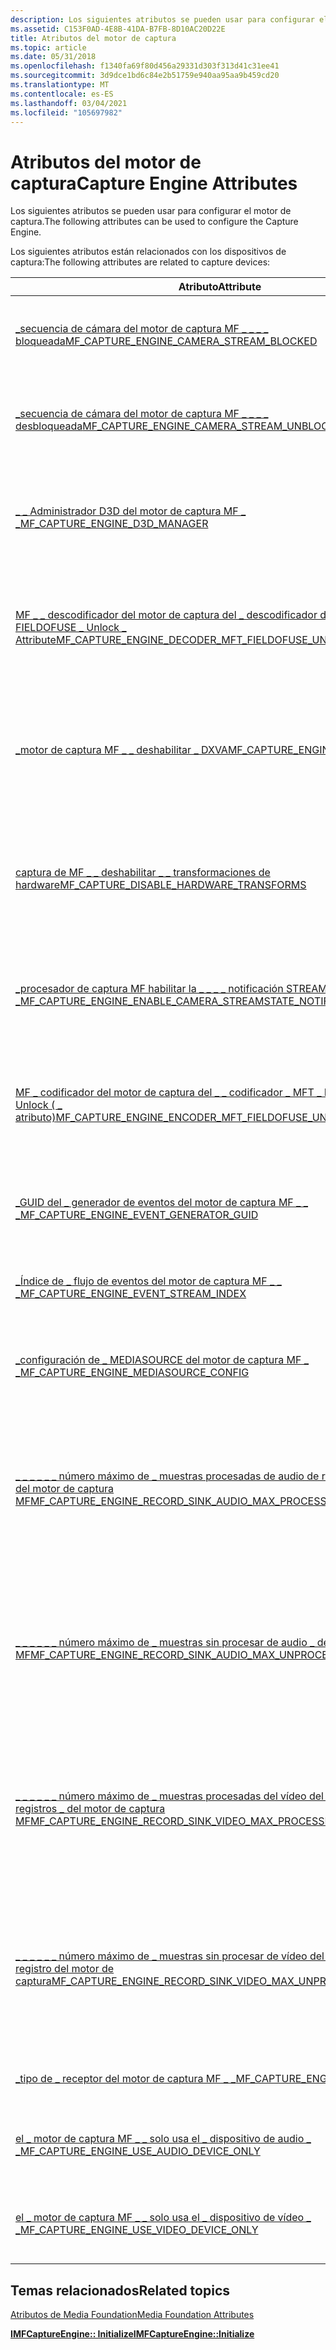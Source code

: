 ```yaml
---
description: Los siguientes atributos se pueden usar para configurar el motor de captura.
ms.assetid: C153F0AD-4E8B-41DA-B7FB-8D10AC20D22E
title: Atributos del motor de captura
ms.topic: article
ms.date: 05/31/2018
ms.openlocfilehash: f1340fa69f80d456a29331d303f313d41c31ee41
ms.sourcegitcommit: 3d9dce1bd6c84e2b51759e940aa95aa9b459cd20
ms.translationtype: MT
ms.contentlocale: es-ES
ms.lasthandoff: 03/04/2021
ms.locfileid: "105697982"
---
```

# <a name="capture-engine-attributes"></a><span data-ttu-id="02582-103">Atributos del motor de captura</span><span class="sxs-lookup"><span data-stu-id="02582-103">Capture Engine Attributes</span></span>

<span data-ttu-id="02582-104">Los siguientes atributos se pueden usar para configurar el motor de captura.</span><span class="sxs-lookup"><span data-stu-id="02582-104">The following attributes can be used to configure the Capture Engine.</span></span>

<span data-ttu-id="02582-105">Los siguientes atributos están relacionados con los dispositivos de captura:</span><span class="sxs-lookup"><span data-stu-id="02582-105">The following attributes are related to capture devices:</span></span>



| <span data-ttu-id="02582-106">Atributo</span><span class="sxs-lookup"><span data-stu-id="02582-106">Attribute</span></span>                                                                                                                              | <span data-ttu-id="02582-107">Descripción</span><span class="sxs-lookup"><span data-stu-id="02582-107">Description</span></span>                                                                                                        |
|----------------------------------------------------------------------------------------------------------------------------------------|--------------------------------------------------------------------------------------------------------------------|
| [<span data-ttu-id="02582-108">\_secuencia de cámara del motor de captura MF \_ \_ \_ \_ bloqueada</span><span class="sxs-lookup"><span data-stu-id="02582-108">MF\_CAPTURE\_ENGINE\_CAMERA\_STREAM\_BLOCKED</span></span>](mf-capture-engine-camera-stream-blocked.md)                                            | <span data-ttu-id="02582-109">Indica que el controlador está bloqueando la captura de vídeo.</span><span class="sxs-lookup"><span data-stu-id="02582-109">Signals that video capture is being blocked by the driver.</span></span>                                                         |
| [<span data-ttu-id="02582-110">\_secuencia de cámara del motor de captura MF \_ \_ \_ \_ desbloqueada</span><span class="sxs-lookup"><span data-stu-id="02582-110">MF\_CAPTURE\_ENGINE\_CAMERA\_STREAM\_UNBLOCKED</span></span>](mf-capture-engine-camera-stream-unblocked.md)                                        | <span data-ttu-id="02582-111">Indica que la captura de vídeo se restaura después de ser bloqueada.</span><span class="sxs-lookup"><span data-stu-id="02582-111">Signals that video capture is restored after being blocked.</span></span>                                                        |
| [<span data-ttu-id="02582-112">\_ \_ Administrador D3D del motor de captura MF \_ \_</span><span class="sxs-lookup"><span data-stu-id="02582-112">MF\_CAPTURE\_ENGINE\_D3D\_MANAGER</span></span>](mf-capture-engine-d3d-manager.md)                                                                 | <span data-ttu-id="02582-113">Establece un puntero al Administrador de dispositivos de DXGI en el motor de captura.</span><span class="sxs-lookup"><span data-stu-id="02582-113">Sets a pointer to the DXGI Device Manager on the capture engine.</span></span>                                                   |
| [<span data-ttu-id="02582-114">MF \_ \_ descodificador del motor de captura del \_ descodificador de \_ MFT \_ FIELDOFUSE \_ Unlock \_ Attribute</span><span class="sxs-lookup"><span data-stu-id="02582-114">MF\_CAPTURE\_ENGINE\_DECODER\_MFT\_FIELDOFUSE\_UNLOCK\_ATTRIBUTE</span></span>](mf-capture-engine-decoder-mft-fieldofuse-unlock-attribute.md)      | <span data-ttu-id="02582-115">Permite que el motor de captura use un descodificador que tenga restricciones de campo de uso.</span><span class="sxs-lookup"><span data-stu-id="02582-115">Enables the capture engine to use a decoder that has field-of-use restrictions.</span></span>                                    |
| [<span data-ttu-id="02582-116">\_motor de captura MF \_ \_ deshabilitar \_ DXVA</span><span class="sxs-lookup"><span data-stu-id="02582-116">MF\_CAPTURE\_ENGINE\_DISABLE\_DXVA</span></span>](mf-capture-engine-disable-dxva.md)                                                               | <span data-ttu-id="02582-117">Especifica si el motor de captura utiliza la aceleración de vídeo DirectX (DXVA) para la descodificación de vídeo.</span><span class="sxs-lookup"><span data-stu-id="02582-117">Specifies whether the capture engine uses DirectX Video Acceleration (DXVA) for video decoding.</span></span>                    |
| [<span data-ttu-id="02582-118">captura de MF \_ \_ deshabilitar \_ \_ transformaciones de hardware</span><span class="sxs-lookup"><span data-stu-id="02582-118">MF\_CAPTURE\_DISABLE\_HARDWARE\_TRANSFORMS</span></span>](mf-capture-engine-disable-hardware-transforms.md)                                        | <span data-ttu-id="02582-119">Deshabilita el uso de transformaciones de Media Foundation basadas en hardware (MFTs) en el motor de captura.</span><span class="sxs-lookup"><span data-stu-id="02582-119">Disables the use of hardware-based Media Foundation transforms (MFTs) in the capture engine.</span></span>                       |
| [<span data-ttu-id="02582-120">\_procesador de captura MF habilitar la \_ \_ \_ \_ notificación STREAMSTATE de cámara \_</span><span class="sxs-lookup"><span data-stu-id="02582-120">MF\_CAPTURE\_ENGINE\_ENABLE\_CAMERA\_STREAMSTATE\_NOTIFICATION</span></span>](mf-capture-engine-enable-camera-streamstate-notification.md)         | <span data-ttu-id="02582-121">Indica si deben habilitarse las notificaciones de estado de secuencia.</span><span class="sxs-lookup"><span data-stu-id="02582-121">Indicates whether stream state notifications should be enabled.</span></span>                                                    |
| [<span data-ttu-id="02582-122">MF \_ codificador del motor de captura del \_ \_ codificador \_ MFT \_ FIELDOFUSE \_ Unlock ( \_ atributo)</span><span class="sxs-lookup"><span data-stu-id="02582-122">MF\_CAPTURE\_ENGINE\_ENCODER\_MFT\_FIELDOFUSE\_UNLOCK\_ATTRIBUTE</span></span>](mf-capture-engine-encoder-mft-fieldofuse-unlock-attribute.md)      | <span data-ttu-id="02582-123">Permite que el motor de captura use un codificador que tenga restricciones de campo de uso.</span><span class="sxs-lookup"><span data-stu-id="02582-123">Enables the capture engine to use an encoder that has field-of-use restrictions.</span></span>                                   |
| [<span data-ttu-id="02582-124">\_GUID del \_ generador de eventos del motor de captura MF \_ \_ \_</span><span class="sxs-lookup"><span data-stu-id="02582-124">MF\_CAPTURE\_ENGINE\_EVENT\_GENERATOR\_GUID</span></span>](mf-capture-engine-event-generator-guid.md)                                              | <span data-ttu-id="02582-125">Identifica el componente que generó un evento de captura.</span><span class="sxs-lookup"><span data-stu-id="02582-125">Identifies the component that generated a capture event.</span></span>                                                           |
| [<span data-ttu-id="02582-126">\_Índice de \_ flujo de eventos del motor de captura MF \_ \_ \_</span><span class="sxs-lookup"><span data-stu-id="02582-126">MF\_CAPTURE\_ENGINE\_EVENT\_STREAM\_INDEX</span></span>](mf-capture-engine-event-stream-index.md)                                                  | <span data-ttu-id="02582-127">Identifica qué secuencia generó un evento de captura.</span><span class="sxs-lookup"><span data-stu-id="02582-127">Identifies which stream generated a capture event.</span></span>                                                                 |
| [<span data-ttu-id="02582-128">\_configuración de \_ MEDIASOURCE del motor de captura MF \_ \_</span><span class="sxs-lookup"><span data-stu-id="02582-128">MF\_CAPTURE\_ENGINE\_MEDIASOURCE\_CONFIG</span></span>](mf-capture-engine-mediasource-config.md)                                                   | <span data-ttu-id="02582-129">Contiene las propiedades de configuración para el origen de captura.</span><span class="sxs-lookup"><span data-stu-id="02582-129">Contains configuration properties for the capture source.</span></span>                                                          |
| [<span data-ttu-id="02582-130">\_ \_ \_ \_ \_ \_ número máximo de \_ muestras procesadas de audio de receptor de registro \_ del motor de captura MF</span><span class="sxs-lookup"><span data-stu-id="02582-130">MF\_CAPTURE\_ENGINE\_RECORD\_SINK\_AUDIO\_MAX\_PROCESSED\_SAMPLES</span></span>](mf-capture-engine-record-sink-audio-max-processed-samples.md)     | <span data-ttu-id="02582-131">Establece el número máximo de muestras procesadas que se pueden almacenar en búfer en la ruta de acceso de audio del receptor de registros.</span><span class="sxs-lookup"><span data-stu-id="02582-131">Sets the maximum number of processed samples that can be buffered in the record sink audio path.</span></span>                   |
| [<span data-ttu-id="02582-132">\_ \_ \_ \_ \_ \_ número máximo de \_ muestras sin procesar de audio \_ del motor de captura MF</span><span class="sxs-lookup"><span data-stu-id="02582-132">MF\_CAPTURE\_ENGINE\_RECORD\_SINK\_AUDIO\_MAX\_UNPROCESSED\_SAMPLES</span></span>](mf-capture-engine-record-sink-audio-max-unprocessed-samples.md) | <span data-ttu-id="02582-133">Establece el número máximo de muestras sin procesar que se pueden almacenar en búfer para su procesamiento en la ruta de acceso de audio del receptor de registros.</span><span class="sxs-lookup"><span data-stu-id="02582-133">Sets the maximum number of unprocessed samples that can be buffered for processing in the record sink audio path..</span></span> |
| [<span data-ttu-id="02582-134">\_ \_ \_ \_ \_ \_ número máximo de \_ muestras procesadas del vídeo del receptor de registros \_ del motor de captura MF</span><span class="sxs-lookup"><span data-stu-id="02582-134">MF\_CAPTURE\_ENGINE\_RECORD\_SINK\_VIDEO\_MAX\_PROCESSED\_SAMPLES</span></span>](mf-capture-engine-record-sink-video-max-processed-samples.md)     | <span data-ttu-id="02582-135">Establece el número máximo de muestras procesadas que se pueden almacenar en búfer en la ruta de acceso de vídeo del receptor de registros.</span><span class="sxs-lookup"><span data-stu-id="02582-135">Sets the maximum number of processed samples that can be buffered in the record sink video path.</span></span>                   |
| [<span data-ttu-id="02582-136">\_ \_ \_ \_ \_ \_ número máximo de \_ muestras sin procesar de vídeo del receptor \_ MF de registro del motor de captura</span><span class="sxs-lookup"><span data-stu-id="02582-136">MF\_CAPTURE\_ENGINE\_RECORD\_SINK\_VIDEO\_MAX\_UNPROCESSED\_SAMPLES</span></span>](mf-capture-engine-record-sink-video-max-unprocessed-samples.md) | <span data-ttu-id="02582-137">Establece el número máximo de muestras sin procesar que se pueden almacenar en búfer para su procesamiento en la ruta de acceso de vídeo del receptor de registros.</span><span class="sxs-lookup"><span data-stu-id="02582-137">Sets the maximum number of unprocessed samples that can be buffered for processing in the record sink video path.</span></span>  |
| [<span data-ttu-id="02582-138">\_tipo de \_ receptor del motor de captura MF \_ \_</span><span class="sxs-lookup"><span data-stu-id="02582-138">MF\_CAPTURE\_ENGINE\_SINK\_TYPE</span></span>](/windows/desktop/api/mfcaptureengine/ne-mfcaptureengine-mf_capture_engine_sink_type)                                                                     | <span data-ttu-id="02582-139">Especifica un tipo de receptor de captura.</span><span class="sxs-lookup"><span data-stu-id="02582-139">Specifies a type of capture sink.</span></span>                                                                                  |
| [<span data-ttu-id="02582-140">el \_ motor de captura MF \_ \_ solo usa el \_ dispositivo de audio \_ \_</span><span class="sxs-lookup"><span data-stu-id="02582-140">MF\_CAPTURE\_ENGINE\_USE\_AUDIO\_DEVICE\_ONLY</span></span>](mf-capture-engine-use-audio-device-only.md)                                           | <span data-ttu-id="02582-141">Especifica si el motor de captura captura audio pero no vídeo.</span><span class="sxs-lookup"><span data-stu-id="02582-141">Specifies whether the capture engine captures audio but not video.</span></span>                                                 |
| [<span data-ttu-id="02582-142">el \_ motor de captura MF \_ \_ solo usa el \_ dispositivo de vídeo \_ \_</span><span class="sxs-lookup"><span data-stu-id="02582-142">MF\_CAPTURE\_ENGINE\_USE\_VIDEO\_DEVICE\_ONLY</span></span>](mf-capture-engine-use-video-device-only.md)                                           | <span data-ttu-id="02582-143">Especifica si el motor de captura captura vídeo pero no audio.</span><span class="sxs-lookup"><span data-stu-id="02582-143">Specifies whether the capture engine captures video but not audio.</span></span>                                                 |



 

## <a name="related-topics"></a><span data-ttu-id="02582-144">Temas relacionados</span><span class="sxs-lookup"><span data-stu-id="02582-144">Related topics</span></span>

<dl> <dt>

[<span data-ttu-id="02582-145">Atributos de Media Foundation</span><span class="sxs-lookup"><span data-stu-id="02582-145">Media Foundation Attributes</span></span>](media-foundation-attributes.md)
</dt> <dt>

[<span data-ttu-id="02582-146">**IMFCaptureEngine:: Initialize**</span><span class="sxs-lookup"><span data-stu-id="02582-146">**IMFCaptureEngine::Initialize**</span></span>](/windows/desktop/api/mfcaptureengine/nf-mfcaptureengine-imfcaptureengine-initialize)
</dt> </dl>

 

 



